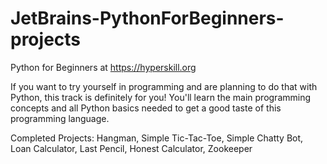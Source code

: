 # JetBrains-PythonForBeginners-projects
Python for Beginners at https://hyperskill.org

If you want to try yourself in programming and are planning to do that with Python, this track is definitely for you! You'll learn the main programming concepts and all Python basics needed to get a good taste of this programming language.

Completed Projects: 
Hangman, Simple Tic-Tac-Toe, Simple Chatty Bot, Loan Calculator, Last Pencil, Honest Calculator, Zookeeper
